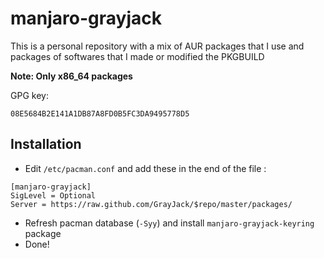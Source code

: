 # **manjaro-grayjack**

This is a personal repository with a mix of AUR packages that I use and packages of softwares that I made or modified the PKGBUILD

**Note: Only x86_64 packages**

GPG key:
```
08E5684B2E141A1DB87A8FD0B5FC3DA9495778D5
```
## Installation

* Edit `/etc/pacman.conf` and add these in the end of the file :
```
[manjaro-grayjack]
SigLevel = Optional
Server = https://raw.github.com/GrayJack/$repo/master/packages/
```
* Refresh pacman database (`-Syy`) and install `manjaro-grayjack-keyring` package
* Done!
